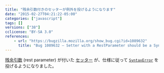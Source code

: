 ```yaml
---
title: "残余引数付きのセッターが例外を投げるようになります"
date: "2015-02-27T04:21:22-05:00"
categories: ["javascript"]
tags: []
versions: ["38"]
cclicense: "BY-SA 3.0"
references:
    - url: "https://bugzilla.mozilla.org/show_bug.cgi?id=1089632"
      title: "Bug 1089632 – Setter with a RestParameter should be a SyntaxError"
---
```

[残余引数](https://developer.mozilla.org/ja/docs/Web/JavaScript/Reference/Functions/rest_parameters) (rest parameter) が付いた [セッター](https://developer.mozilla.org/ja/docs/Web/JavaScript/Reference/Functions/set) が、仕様に従って [`SyntaxError`](https://developer.mozilla.org/ja/docs/Web/JavaScript/Reference/Global_Objects/SyntaxError) を投げるようになりました。
